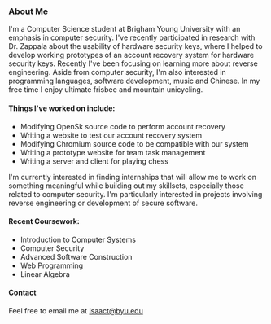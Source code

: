### About Me
I'm a Computer Science student at Brigham Young University with an emphasis in computer security. I've recently participated in research with Dr. Zappala about the usability of hardware security keys, where I helped to develop working prototypes of an account recovery system for hardware security keys. Recently I've been focusing on learning more about reverse engineering. Aside from computer security, I'm also interested in programming languages, software development, music and Chinese. In my free time I enjoy ultimate frisbee and mountain unicycling.

#### Things I've worked on include:
- Modifying OpenSk source code to perform account recovery
- Writing a website to test our account recovery system
- Modifying Chromium source code to be compatible with our system
- Writing a prototype website for team task management
- Writing a server and client for playing chess

I'm currently interested in finding internships that will allow me to work on something meaningful while building out my skillsets, especially those related to computer security. I'm particularly interested in projects involving reverse engineering or development of secure software.

#### Recent Coursework:
- Introduction to Computer Systems
- Computer Security
- Advanced Software Construction
- Web Programming
- Linear Algebra

#### Contact
Feel free to email me at isaact@byu.edu
